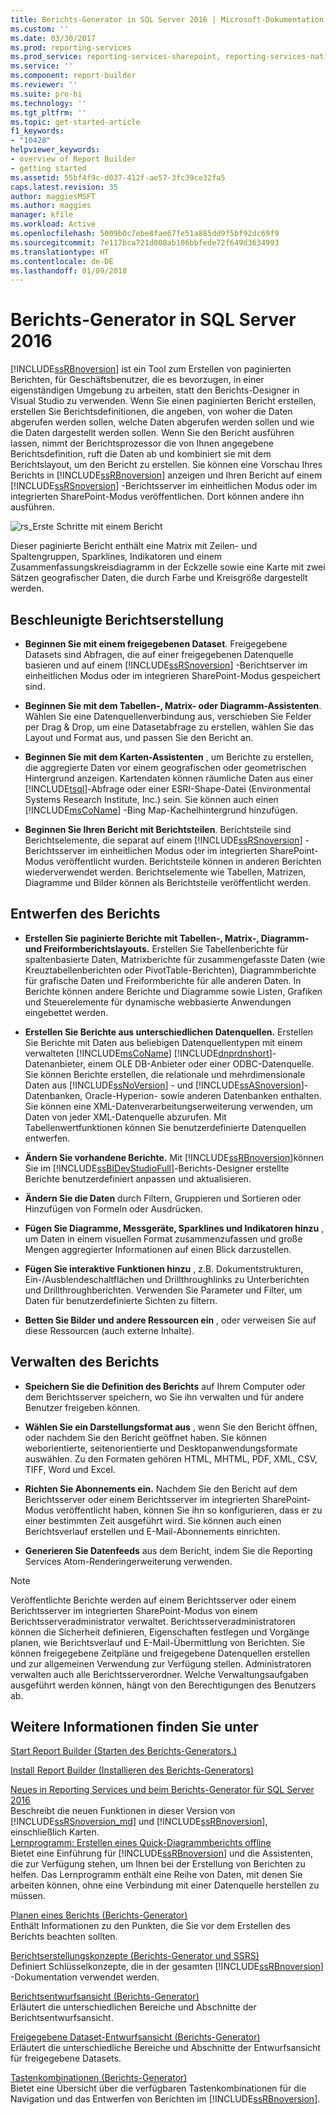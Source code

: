 ```yaml
---
title: Berichts-Generator in SQL Server 2016 | Microsoft-Dokumentation
ms.custom: ''
ms.date: 03/30/2017
ms.prod: reporting-services
ms.prod_service: reporting-services-sharepoint, reporting-services-native
ms.service: ''
ms.component: report-builder
ms.reviewer: ''
ms.suite: pro-bi
ms.technology: ''
ms.tgt_pltfrm: ''
ms.topic: get-started-article
f1_keywords:
- "10428"
helpviewer_keywords:
- overview of Report Builder
- getting started
ms.assetid: 55bf4f9c-d037-412f-ae57-3fc39ce32fa5
caps.latest.revision: 35
author: maggiesMSFT
ms.author: maggies
manager: kfile
ms.workload: Active
ms.openlocfilehash: 5009b0c7ebe8fae67fe51a885dd9f5bf92dc69f9
ms.sourcegitcommit: 7e117bca721d008ab106bbfede72f649d3634993
ms.translationtype: HT
ms.contentlocale: de-DE
ms.lasthandoff: 01/09/2018
---
```

# <a name="report-builder-in-sql-server-2016"></a>Berichts-Generator in SQL Server 2016
  [!INCLUDE[ssRBnoversion](../../includes/ssrbnoversion-md.md)] ist ein Tool zum Erstellen von paginierten Berichten, für Geschäftsbenutzer, die es bevorzugen, in einer eigenständigen Umgebung zu arbeiten, statt den Berichts-Designer in Visual Studio zu verwenden.  Wenn Sie einen paginierten Bericht erstellen, erstellen Sie Berichtsdefinitionen, die angeben, von woher die Daten abgerufen werden sollen, welche Daten abgerufen werden sollen und wie die Daten dargestellt werden sollen. Wenn Sie den Bericht ausführen lassen, nimmt der Berichtsprozessor die von Ihnen angegebene Berichtsdefinition, ruft die Daten ab und kombiniert sie mit dem Berichtslayout, um den Bericht zu erstellen. Sie können eine Vorschau Ihres Berichts in [!INCLUDE[ssRBnoversion](../../includes/ssrbnoversion-md.md)] anzeigen und Ihren Bericht auf einem [!INCLUDE[ssRSnoversion](../../includes/ssrsnoversion-md.md)] -Berichtsserver im einheitlichen Modus oder im integrierten SharePoint-Modus veröffentlichen. Dort können andere ihn ausführen.  
  
 ![rs_Erste Schritte mit einem Bericht](../../reporting-services/report-builder/media/rs-gettingstartedreport.png "rs_GettingStartedReport")  
  
 Dieser paginierte Bericht enthält eine Matrix mit Zeilen- und Spaltengruppen, Sparklines, Indikatoren und einem Zusammenfassungskreisdiagramm in der Eckzelle sowie eine Karte mit zwei Sätzen geografischer Daten, die durch Farbe und Kreisgröße dargestellt werden.  
  
##  <a name="JumpStartReptCreation"></a> Beschleunigte Berichtserstellung  
  
-   **Beginnen Sie mit einem freigegebenen Dataset**. Freigegebene Datasets sind Abfragen, die auf einer freigegebenen Datenquelle basieren und auf einem [!INCLUDE[ssRSnoversion](../../includes/ssrsnoversion-md.md)] -Berichtserver im einheitlichen Modus oder im integrieren SharePoint-Modus gespeichert sind.  
  
-   **Beginnen Sie mit dem Tabellen-, Matrix- oder Diagramm-Assistenten**. Wählen Sie eine Datenquellenverbindung aus, verschieben Sie Felder per Drag &amp; Drop, um eine Datasetabfrage zu erstellen, wählen Sie das Layout und Format aus, und passen Sie den Bericht an.  
  
-   **Beginnen Sie mit dem Karten-Assistenten** , um Berichte zu erstellen, die aggregierte Daten vor einem geografischen oder geometrischen Hintergrund anzeigen. Kartendaten können räumliche Daten aus einer [!INCLUDE[tsql](../../includes/tsql-md.md)]-Abfrage oder einer ESRI-Shape-Datei (Environmental Systems Research Institute, Inc.) sein. Sie können auch einen [!INCLUDE[msCoName](../../includes/msconame-md.md)] -Bing Map-Kachelhintergrund hinzufügen.  
  
-   **Beginnen Sie Ihren Bericht mit Berichtsteilen**. Berichtsteile sind Berichtselemente, die separat auf einem [!INCLUDE[ssRSnoversion](../../includes/ssrsnoversion-md.md)] -Berichtsserver im einheitlichen Modus oder im integrierten SharePoint-Modus veröffentlicht wurden. Berichtsteile können in anderen Berichten wiederverwendet werden. Berichtselemente wie Tabellen, Matrizen, Diagramme und Bilder können als Berichtsteile veröffentlicht werden.  
  
##  <a name="DesignRept"></a> Entwerfen des Berichts  
  
-   **Erstellen Sie paginierte Berichte mit Tabellen-, Matrix-, Diagramm- und Freiformberichtslayouts.** Erstellen Sie Tabellenberichte für spaltenbasierte Daten, Matrixberichte für zusammengefasste Daten (wie Kreuztabellenberichten oder PivotTable-Berichten), Diagrammberichte für grafische Daten und Freiformberichte für alle anderen Daten. In Berichte können andere Berichte und Diagramme sowie Listen, Grafiken und Steuerelemente für dynamische webbasierte Anwendungen eingebettet werden.  
  
-   **Erstellen Sie Berichte aus unterschiedlichen Datenquellen.** Erstellen Sie Berichte mit Daten aus beliebigen Datenquellentypen mit einem verwalteten [!INCLUDE[msCoName](../../includes/msconame-md.md)] [!INCLUDE[dnprdnshort](../../includes/dnprdnshort-md.md)]-Datenanbieter, einem OLE DB-Anbieter oder einer ODBC-Datenquelle. Sie können Berichte erstellen, die relationale und mehrdimensionale Daten aus [!INCLUDE[ssNoVersion](../../includes/ssnoversion-md.md)] - und [!INCLUDE[ssASnoversion](../../includes/ssasnoversion-md.md)]-Datenbanken, Oracle-Hyperion- sowie anderen Datenbanken enthalten. Sie können eine XML-Datenverarbeitungserweiterung verwenden, um Daten von jeder XML-Datenquelle abzurufen. Mit Tabellenwertfunktionen können Sie benutzerdefinierte Datenquellen entwerfen.  
  
-   **Ändern Sie vorhandene Berichte.** Mit [!INCLUDE[ssRBnoversion](../../includes/ssrbnoversion-md.md)]können Sie im [!INCLUDE[ssBIDevStudioFull](../../includes/ssbidevstudiofull-md.md)]-Berichts-Designer erstellte Berichte benutzerdefiniert anpassen und aktualisieren.  
  
-   **Ändern Sie die Daten** durch Filtern, Gruppieren und Sortieren oder Hinzufügen von Formeln oder Ausdrücken.  
  
-   **Fügen Sie Diagramme, Messgeräte, Sparklines und Indikatoren hinzu** , um Daten in einem visuellen Format zusammenzufassen und große Mengen aggregierter Informationen auf einen Blick darzustellen.  
  
-   **Fügen Sie interaktive Funktionen hinzu** , z.B. Dokumentstrukturen, Ein-/Ausblendeschaltflächen und Drillthroughlinks zu Unterberichten und Drillthroughberichten. Verwenden Sie Parameter und Filter, um Daten für benutzerdefinierte Sichten zu filtern.  
  
-   **Betten Sie Bilder und andere Ressourcen ein** , oder verweisen Sie auf diese Ressourcen (auch externe Inhalte).  
  
##  <a name="ManageRpt"></a> Verwalten des Berichts  
  
-   **Speichern Sie die Definition des Berichts** auf Ihrem Computer oder dem Berichtsserver speichern, wo Sie ihn verwalten und für andere Benutzer freigeben können.  
  
-   **Wählen Sie ein Darstellungsformat aus** , wenn Sie den Bericht öffnen, oder nachdem Sie den Bericht geöffnet haben. Sie können weborientierte, seitenorientierte und Desktopanwendungsformate auswählen. Zu den Formaten gehören HTML, MHTML, PDF, XML, CSV, TIFF, Word und Excel.  
  
-   **Richten Sie Abonnements ein.** Nachdem Sie den Bericht auf dem Berichtsserver oder einem Berichtsserver im integrierten SharePoint-Modus veröffentlicht haben, können Sie ihn so konfigurieren, dass er zu einer bestimmten Zeit ausgeführt wird. Sie können auch einen Berichtsverlauf erstellen und E-Mail-Abonnements einrichten.  
  
-   **Generieren Sie Datenfeeds** aus dem Bericht, indem Sie die Reporting Services Atom-Renderingerweiterung verwenden.  
  
> [!NOTE]  
>  Veröffentlichte Berichte werden auf einem Berichtsserver oder einem Berichtsserver im integrierten SharePoint-Modus von einem Berichtsserveradministrator verwaltet. Berichtsserveradministratoren können die Sicherheit definieren, Eigenschaften festlegen und Vorgänge planen, wie Berichtsverlauf und E-Mail-Übermittlung von Berichten. Sie können freigegebene Zeitpläne und freigegebene Datenquellen erstellen und zur allgemeinen Verwendung zur Verfügung stellen. Administratoren verwalten auch alle Berichtsserverordner. Welche Verwaltungsaufgaben ausgeführt werden können, hängt von den Berechtigungen des Benutzers ab.  
  
## <a name="see-also"></a>Weitere Informationen finden Sie unter  
  [Start Report Builder (Starten des Berichts-Generators.)](../../reporting-services/report-builder/start-report-builder.md)  
  
  [Install Report Builder (Installieren des Berichts-Generators)](../../reporting-services/install-windows/install-report-builder.md)

  [Neues in Reporting Services und beim Berichts-Generator für SQL Server 2016](~/reporting-services/what-s-new-in-sql-server-reporting-services-ssrs.md)  
  Beschreibt die neuen Funktionen in dieser Version von [!INCLUDE[ssRSnoversion_md](../../includes/ssrsnoversion-md.md)] und [!INCLUDE[ssRBnoversion](../../includes/ssrbnoversion-md.md)], einschließlich Karten.   
  [Lernprogramm: Erstellen eines Quick-Diagrammberichts offline](../../reporting-services/report-builder/tutorial-create-a-quick-chart-report-offline-report-builder.md)  
 Bietet eine Einführung für [!INCLUDE[ssRBnoversion](../../includes/ssrbnoversion-md.md)] und die Assistenten, die zur Verfügung stehen, um Ihnen bei der Erstellung von Berichten zu helfen. Das Lernprogramm enthält eine Reihe von Daten, mit denen Sie arbeiten können, ohne eine Verbindung mit einer Datenquelle herstellen zu müssen.  
  
 [Planen eines Berichts &#40;Berichts-Generator&#41;](../../reporting-services/report-design/planning-a-report-report-builder.md)  
 Enthält Informationen zu den Punkten, die Sie vor dem Erstellen des Berichts beachten sollten.  
  
 [Berichtserstellungskonzepte &#40;Berichts-Generator und SSRS&#41;](../../reporting-services/report-design/report-authoring-concepts-report-builder-and-ssrs.md)  
 Definiert Schlüsselkonzepte, die in der gesamten [!INCLUDE[ssRBnoversion](../../includes/ssrbnoversion-md.md)] -Dokumentation verwendet werden.  
  
 [Berichtsentwurfsansicht &#40;Berichts-Generator&#41;](../../reporting-services/report-builder/report-design-view-report-builder.md)  
 Erläutert die unterschiedlichen Bereiche und Abschnitte der Berichtsentwurfsansicht.  
  
 [Freigegebene Dataset-Entwurfsansicht &#40;Berichts-Generator&#41;](../../reporting-services/report-builder/shared-dataset-design-view-report-builder.md)  
 Erläutert die unterschiedliche Bereiche und Abschnitte der Entwurfsansicht für freigegebene Datasets.  
  
 [Tastenkombinationen &#40;Berichts-Generator&#41;](../../reporting-services/report-builder/keyboard-shortcuts-report-builder.md)  
 Bietet eine Übersicht über die verfügbaren Tastenkombinationen für die Navigation und das Entwerfen von Berichten im [!INCLUDE[ssRBnoversion](../../includes/ssrbnoversion-md.md)].  
  

